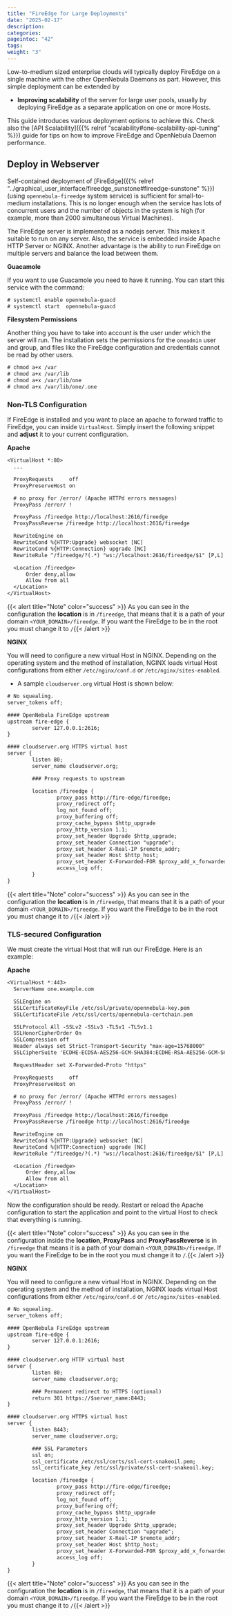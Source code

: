 ```yaml
---
title: "FireEdge for Large Deployments"
date: "2025-02-17"
description:
categories:
pageintoc: "42"
tags:
weight: "3"
---
```


<a id="fireedge-advance"></a>

<!--# FireEdge for Large Deployments -->

Low-to-medium sized enterprise clouds will typically deploy FireEdge on a single machine with the other OpenNebula Daemons as part. However, this simple deployment can be extended by

- **Improving scalability** of the server for large user pools, usually by deploying FireEdge as a separate application on one or more Hosts.

This guide introduces various deployment options to achieve this. Check also the [API Scalability]({{% relref "scalability#one-scalability-api-tuning" %}}) guide for tips on how to improve FireEdge and OpenNebula Daemon performance.

<a id="fireedge-large-web"></a>

## Deploy in Webserver

Self-contained deployment of [FireEdge]({{% relref "../graphical_user_interface/fireedge_sunstone#fireedge-sunstone" %}}) (using `opennebula-fireedge` system service) is sufficient for small-to-medium installations. This is no longer enough when the service has lots of concurrent users and the number of objects in the system is high (for example, more than 2000 simultaneous Virtual Machines).

The FireEdge server is implemented as a nodejs server. This makes it suitable to run on any server. Also, the service is embedded inside Apache HTTP Server or NGINX. Another advantage is the ability to run FireEdge on multiple servers and balance the load between them.

**Guacamole**

If you want to use Guacamole you need to have it running. You can start this service with the command:

```default
# systemctl enable opennebula-guacd
# systemctl start  opennebula-guacd
```

<a id="fireedge-fs-permissions"></a>

**Filesystem Permissions**

Another thing you have to take into account is the user under which the server will run. The installation sets the permissions for the `oneadmin` user and group, and files like the FireEdge configuration and credentials cannot be read by other users.

```default
# chmod a+x /var
# chmod a+x /var/lib
# chmod a+x /var/lib/one
# chmod a+x /var/lib/one/.one
```

<a id="fireedge-advance-apache-proxy"></a>

### Non-TLS Configuration

If FireEdge is installed and you want to place an apache to forward traffic to FireEdge, you can inside `VirtualHost`. Simply insert the following snippet and **adjust** it to your current configuration.

**Apache**

```default
<VirtualHost *:80>
  ...

  ProxyRequests     off
  ProxyPreserveHost on

  # no proxy for /error/ (Apache HTTPd errors messages)
  ProxyPass /error/ !

  ProxyPass /fireedge http://localhost:2616/fireedge
  ProxyPassReverse /fireedge http://localhost:2616/fireedge

  RewriteEngine on
  RewriteCond %{HTTP:Upgrade} websocket [NC]
  RewriteCond %{HTTP:Connection} upgrade [NC]
  RewriteRule ^/fireedge/?(.*) "ws://localhost:2616/fireedge/$1" [P,L]

  <Location /fireedge>
      Order deny,allow
      Allow from all
  </Location>
</VirtualHost>
```

{{< alert title="Note" color="success" >}}
As you can see in the configuration the **location** is in `/fireedge`, that means that it is a path of your domain `<YOUR_DOMAIN>/fireedge`. If you want the FireEdge to be in the root you must change it to `/`{{< /alert >}} 

**NGINX**

You will need to configure a new virtual Host in NGINX. Depending on the operating system and the method of installation, NGINX loads virtual Host configurations from either `/etc/nginx/conf.d` or `/etc/nginx/sites-enabled`.

- A sample `cloudserver.org` virtual Host is shown below:

```default
# No squealing.
server_tokens off;

#### OpenNebula FireEdge upstream
upstream fire-edge {
        server 127.0.0.1:2616;
}

#### cloudserver.org HTTPS virtual host
server {
        listen 80;
        server_name cloudserver.org;

        ### Proxy requests to upstream

        location /fireedge {
                proxy_pass http://fire-edge/fireedge;
                proxy_redirect off;
                log_not_found off;
                proxy_buffering off;
                proxy_cache_bypass $http_upgrade
                proxy_http_version 1.1;
                proxy_set_header Upgrade $http_upgrade;
                proxy_set_header Connection "upgrade";
                proxy_set_header X-Real-IP $remote_addr;
                proxy_set_header Host $http_host;
                proxy_set_header X-Forwarded-FOR $proxy_add_x_forwarded_for;
                access_log off;
        }
}
```

{{< alert title="Note" color="success" >}}
As you can see in the configuration the **location** is in `/fireedge`, that means that it is a path of your domain `<YOUR_DOMAIN>/fireedge`. If you want the FireEdge to be in the root you must change it to `/`{{< /alert >}} 

<a id="fireedge-advance-apache-tls-proxy"></a>

### TLS-secured Configuration

We must create the virtual Host that will run our FireEdge. Here is an example:

**Apache**

```default
<VirtualHost *:443>
  ServerName one.example.com

  SSLEngine on
  SSLCertificateKeyFile /etc/ssl/private/opennebula-key.pem
  SSLCertificateFile /etc/ssl/certs/opennebula-certchain.pem

  SSLProtocol All -SSLv2 -SSLv3 -TLSv1 -TLSv1.1
  SSLHonorCipherOrder On
  SSLCompression off
  Header always set Strict-Transport-Security "max-age=15768000"
  SSLCipherSuite 'ECDHE-ECDSA-AES256-GCM-SHA384:ECDHE-RSA-AES256-GCM-SHA384:ECDHE-ECDSA-CHACHA20-POLY1305:ECDHE-RSA-CHACHA20-POLY1305:ECDHE-ECDSA-AES128-GCM-SHA256:ECDHE-RSA-AES128-GCM-SHA256:ECDHE-ECDSA-AES256-SHA384:ECDHE-RSA-AES256-SHA384:ECDHE-ECDSA-AES128-SHA256:ECDHE-RSA-AES128-SHA256'

  RequestHeader set X-Forwarded-Proto "https"

  ProxyRequests     off
  ProxyPreserveHost on

  # no proxy for /error/ (Apache HTTPd errors messages)
  ProxyPass /error/ !

  ProxyPass /fireedge http://localhost:2616/fireedge
  ProxyPassReverse /fireedge http://localhost:2616/fireedge

  RewriteEngine on
  RewriteCond %{HTTP:Upgrade} websocket [NC]
  RewriteCond %{HTTP:Connection} upgrade [NC]
  RewriteRule ^/fireedge/?(.*) "ws://localhost:2616/fireedge/$1" [P,L]

  <Location /fireedge>
      Order deny,allow
      Allow from all
  </Location>
</VirtualHost>
```

Now the configuration should be ready. Restart  or reload the Apache configuration to start the application and point to the virtual Host to check that everything is running.

{{< alert title="Note" color="success" >}}
As you can see in the configuration inside the **location**, **ProxyPass** and **ProxyPassReverse** is in `/fireedge` that means it is a path of your domain `<YOUR_DOMAIN>/fireedge`. If you want the FireEdge to be in the root you must change it to `/`.{{< /alert >}} 

**NGINX**

You will need to configure a new virtual Host in NGINX. Depending on the operating system and the method of installation, NGINX loads virtual Host configurations from either `/etc/nginx/conf.d` or `/etc/nginx/sites-enabled`.

```default
# No squealing.
server_tokens off;

#### OpenNebula FireEdge upstream
upstream fire-edge {
        server 127.0.0.1:2616;
}

#### cloudserver.org HTTP virtual host
server {
        listen 80;
        server_name cloudserver.org;

        ### Permanent redirect to HTTPS (optional)
        return 301 https://$server_name:8443;
}

#### cloudserver.org HTTPS virtual host
server {
        listen 8443;
        server_name cloudserver.org;

        ### SSL Parameters
        ssl on;
        ssl_certificate /etc/ssl/certs/ssl-cert-snakeoil.pem;
        ssl_certificate_key /etc/ssl/private/ssl-cert-snakeoil.key;

        location /fireedge {
                proxy_pass http://fire-edge/fireedge;
                proxy_redirect off;
                log_not_found off;
                proxy_buffering off;
                proxy_cache_bypass $http_upgrade
                proxy_http_version 1.1;
                proxy_set_header Upgrade $http_upgrade;
                proxy_set_header Connection "upgrade";
                proxy_set_header X-Real-IP $remote_addr;
                proxy_set_header Host $http_host;
                proxy_set_header X-Forwarded-FOR $proxy_add_x_forwarded_for;
                access_log off;
        }
}
```

{{< alert title="Note" color="success" >}}
As you can see in the configuration the **location** is in `/fireedge`, that means that it is a path of your domain `<YOUR_DOMAIN>/fireedge`. If you want the FireEdge to be in the root you must change it to `/`{{< /alert >}} 
